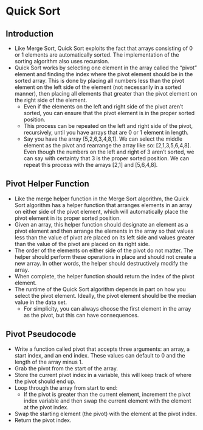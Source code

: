 # Quick Sort

## Introduction
- Like Merge Sort, Quick Sort exploits the fact that arrays consisting of 0 or 1 elements are automatically sorted. The implementation of the sorting algorithm also uses recursion.
- Quick Sort works by selecting one element in the array called the “pivot” element and finding the index where the pivot element should be in the sorted array. This is done by placing all numbers less than the pivot element on the left side of the element (not necessarily in a sorted manner), then placing all elements that greater than the pivot element on the right side of the element.
    - Even if the elements on the left and right side of the pivot aren’t sorted, you can ensure that the pivot element is in the proper sorted position.
    - This process can be repeated on the left and right side of the pivot, recursively, until you have arrays that are 0 or 1 element in length.
    - Say you have the array [5,2,6,3,4,8,1]. We can select the middle element as the pivot and rearrange the array like so: [2,1,3,5,6,4,8]. Even though the numbers on the left and right of 3 aren’t sorted, we can say with certainty that 3 is the proper sorted position. We can repeat this process with the arrays [2,1] and [5,6,4,8].
## Pivot Helper Function
- Like the merge helper function in the Merge Sort algorithm, the Quick Sort algorithm has a helper function that arranges elements in an array on either side of the pivot element, which will automatically place the pivot element in its proper sorted position.
- Given an array, this helper function should designate an element as a pivot element and then arrange the elements in the array so that values less than the value of pivot are placed on its left side and values greater than the value of the pivot are placed on its right side.
- The order of the elements on either side of the pivot do not matter. The helper should perform these operations in place and should not create a new array. In other words, the helper should destructively modify the array.
- When complete, the helper function should return the index of the pivot element.
- The runtime of the Quick Sort algorithm depends in part on how you select the pivot element. Ideally, the pivot element should be the median value in the data set.
    - For simplicity, you can always choose the first element in the array as the pivot, but this can have consequences.
## Pivot Pseudocode
- Write a function called pivot that accepts three arguments: an array, a start index, and an end index. These values can default to 0 and the length of the array minus 1.
- Grab the pivot from the start of the array.
- Store the current pivot index in a variable, this will keep track of where the pivot should end up.
- Loop through the array from start to end:
    - If the pivot is greater than the current element, increment the pivot index variable and then swap the current element with the element at the pivot index.
- Swap the starting element (the pivot) with the element at the pivot index.
- Return the pivot index.
